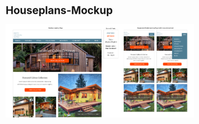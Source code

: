 # Houseplans-Mockup
![alt tag](https://github.com/venkatasivalekkala/Houseplans-Mockup/blob/master/responsivemockups.png)
